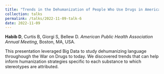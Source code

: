 ```yaml
---	
title: "Trends in the Dehumanization of People Who Use Drugs in American News Articles From 1986 to 2020"	
collection: talks	
permalink: /talks/2022-11-09-talk-6
date: 2022-11-09
---	
```

**Habib D**, Curtis B, Giorgi S, Bellew D. *American Public Health Association Annual Meeting*, Boston, MA, USA.

This presentation leveraged Big Data to study dehumanizing language throughough the War on Drugs to today. We discovered trends that can help inform humanization strategies specific to each substance to which stereotypes are attributed.
